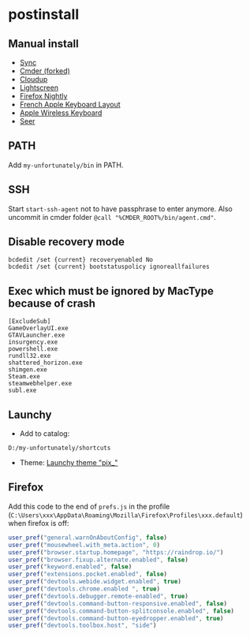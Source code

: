 # postinstall

## Manual install

- [Sync](https://www.sync.com/download/win/sync-installer.exe)
- [Cmder (forked)](https://github.com/Stanzilla/cmder)
- [Cloudup](https://cloudup.com/download/win)
- [Lightscreen](https://github.com/ckaiser/Lightscreen/releases)
- [Firefox Nightly](https://nightly.mozilla.org/)
- [French Apple Keyboard Layout](https://github.com/kud/apple-french-keyboard-windows)
- [Apple Wireless Keyboard](http://uxsoft.cz/projects/apple-wireless-keyboard/)
- [Seer](https://sourceforge.net/projects/ccseer/)

## PATH

Add `my-unfortunately/bin` in PATH.

## SSH

Start `start-ssh-agent` not to have passphrase to enter anymore. Also uncommit in cmder folder `@call "%CMDER_ROOT%/bin/agent.cmd"`.

## Disable recovery mode

```
bcdedit /set {current} recoveryenabled No
bcdedit /set {current} bootstatuspolicy ignoreallfailures
```

## Exec which must be ignored by MacType because of crash

```
[ExcludeSub]
GameOverlayUI.exe
GTAVLauncher.exe
insurgency.exe
powershell.exe
rundll32.exe
shattered_horizon.exe
shimgen.exe
Steam.exe
steamwebhelper.exe
subl.exe
```

## Launchy

- Add to catalog:

```
D:/my-unfortunately/shortcuts
```

- Theme: [Launchy theme "pix_"](http://twnsnd.deviantart.com/art/pix-for-launchy-292839328)

## Firefox

Add this code to the end of `prefs.js` in the profile (`C:\Users\xxx\AppData\Roaming\Mozilla\Firefox\Profiles\xxx.default`) when firefox is off:

```javascript
user_pref("general.warnOnAboutConfig", false)
user_pref("mousewheel.with_meta.action", 0)
user_pref("browser.startup.homepage", "https://raindrop.io/")
user_pref("browser.fixup.alternate.enabled", false)
user_pref("keyword.enabled", false)
user_pref("extensions.pocket.enabled", false)
user_pref("devtools.webide.widget.enabled", true)
user_pref("devtools.chrome.enabled ", true)
user_pref("devtools.debugger.remote-enabled", true)
user_pref("devtools.command-button-responsive.enabled", false)
user_pref("devtools.command-button-splitconsole.enabled", false)
user_pref("devtools.command-button-eyedropper.enabled", true)
user_pref("devtools.toolbox.host", "side")
```

